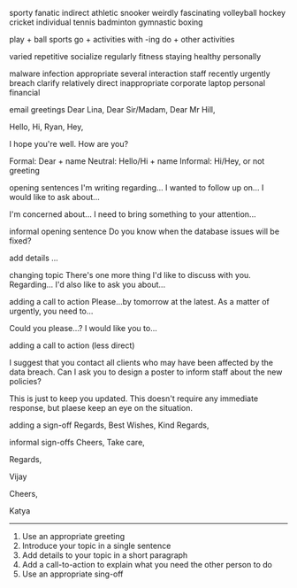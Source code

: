 sporty
fanatic
indirect
athletic
snooker
weirdly
fascinating
volleyball
hockey
cricket
individual
tennis
badminton
gymnastic
boxing


play + ball sports
go + activities with -ing
do + other activities

varied
repetitive
socialize
regularly
fitness
staying healthy
personally



malware infection
appropriate
several
interaction
staff
recently
urgently
breach
clarify
relatively direct
inappropriate
corporate
laptop
personal financial






email greetings
Dear Lina,
Dear Sir/Madam,
Dear Mr Hill,

Hello,
Hi, Ryan,
Hey,

I hope you're well.
How are you?



Formal: Dear + name
Neutral: Hello/Hi + name
Informal: Hi/Hey, or not greeting



opening sentences
I'm writing regarding...
I wanted to follow up on...
I would like to ask about...

I'm concerned about...
I need to bring something to your attention...



informal opening sentence
Do you know when the database issues will be fixed?


add details
...


changing topic
There's one more thing I'd like to discuss with you.
Regarding...
I'd also like to ask you about...


adding a call to action
Please...by tomorrow at the latest.
As a matter of urgently, you need to...

Could you please...?
I would like you to...


adding a call to action
(less direct)

I suggest that you contact all clients who may have been affected by the data breach.
Can I ask you to design a poster to inform staff about the new policies?


This is just to keep you updated.
This doesn't require any immediate response, but plaese keep an eye on the situation.


adding a sign-off
Regards,
Best Wishes,
Kind Regards,

informal sign-offs
Cheers,
Take care,



Regards,

Vijay


Cheers,

Katya

---------------------------------------
1. Use an appropriate greeting
2. Introduce your topic in a single sentence
3. Add details to your topic in a short paragraph
4. Add a call-to-action to explain what you need the other person to do
5. Use an appropriate sing-off





